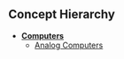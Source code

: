 ## Concept Hierarchy

* **[Computers](#concept-computers)**
  * [Analog Computers](#concept-analog-computers)

